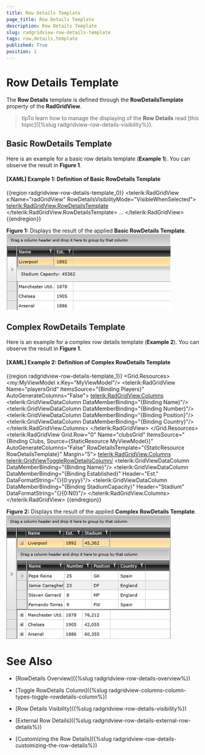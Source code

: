 ```yaml
---
title: Row Details Template
page_title: Row Details Template
description: Row Details Template
slug: radgridview-row-details-template
tags: row,details,template
published: True
position: 1
---
```


# Row Details Template



The __Row Details__ template is defined through the __RowDetailsTemplate__ property of the __RadGridView__.
	  

>tipTo learn how to manage the displaying of the __Row Details__ read [this topic]({%slug radgridview-row-details-visibility%}).
		

## Basic RowDetails Template

Here is an example for a basic row details template (__Example 1__). You can observe the result in __Figure 1__.
		

#### __[XAML] Example 1: Definition of Basic RowDetails Template__

{{region radgridview-row-details-template_0}}
	<telerik:RadGridView x:Name="radGridView"
	                         RowDetailsVisibilityMode="VisibleWhenSelected">
	    <telerik:RadGridView.RowDetailsTemplate>
	        <DataTemplate>
	            <StackPanel Orientation="Horizontal"
	                        Margin="10,10,10,10">
					<TextBlock Text="Stadium Capacity: " />
					<TextBlock Text="{Binding StadiumCapacity}" />
				</StackPanel>
	        </DataTemplate>
	    </telerik:RadGridView.RowDetailsTemplate>
	    ...
	</telerik:RadGridView>
	{{endregion}}





__Figure 1:__ Displays the result of the applied __Basic RowDetails Template__.
			![gridview-row-details-template-basic](images/gridview-row-details-template-basic.png)

## Complex RowDetails Template

Here is an example for a complex row details template (__Example 2__). You can observe the result in __Figure 1__.
		

#### __[XAML] Example 2: Definition of Complex RowDetails Template__

{{region radgridview-row-details-template_1}}
	<Grid>
		<Grid.Resources>
			<my:MyViewModel x:Key="MyViewModel"/>
			<DataTemplate x:Key="RowDetailsTemplate">
				<telerik:RadGridView Name="playersGrid" 
	                                ItemsSource="{Binding Players}" 
	                                AutoGenerateColumns="False">
					<telerik:RadGridView.Columns>
						<telerik:GridViewDataColumn DataMemberBinding="{Binding Name}"/>
						<telerik:GridViewDataColumn DataMemberBinding="{Binding Number}"/>
						<telerik:GridViewDataColumn DataMemberBinding="{Binding Position}"/>
						<telerik:GridViewDataColumn DataMemberBinding="{Binding Country}"/>
					</telerik:RadGridView.Columns>
				</telerik:RadGridView>
			</DataTemplate>
		</Grid.Resources>
		<telerik:RadGridView Grid.Row="0" 
	                        Name="clubsGrid" 
	                        ItemsSource="{Binding Clubs, Source={StaticResource MyViewModel}}"
	                        AutoGenerateColumns="False"
	                        RowDetailsTemplate="{StaticResource RowDetailsTemplate}"
	                        Margin="5">
			<telerik:RadGridView.Columns>
				<telerik:GridViewToggleRowDetailsColumn/>
				<telerik:GridViewDataColumn DataMemberBinding="{Binding Name}"/>
				<telerik:GridViewDataColumn DataMemberBinding="{Binding Established}"
	                                    Header="Est." 
	                                    DataFormatString="{}{0:yyyy}"/>
				<telerik:GridViewDataColumn DataMemberBinding="{Binding StadiumCapacity}" 
	                                    Header="Stadium" 
	                                    DataFormatString="{}{0:N0}"/>
			</telerik:RadGridView.Columns>
		</telerik:RadGridView>
	</Grid>
	{{endregion}}





__Figure 2:__ Displays the result of the applied __Complex RowDetails Template__.
			![gridview-row-details-template-complex](images/gridview-row-details-template-complex.png)

# See Also

 * [RowDetails Overview]({%slug radgridview-row-details-overview%})

 * [Toggle RowDetails Column]({%slug radgridview-columns-column-types-toggle-rowdetails-column%})

 * [Row Details Visibility]({%slug radgridview-row-details-visibility%})

 * [External Row Details]({%slug radgridview-row-details-external-row-details%})

 * [Customizing the Row Details]({%slug radgridview-row-details-customizing-the-row-details%})
